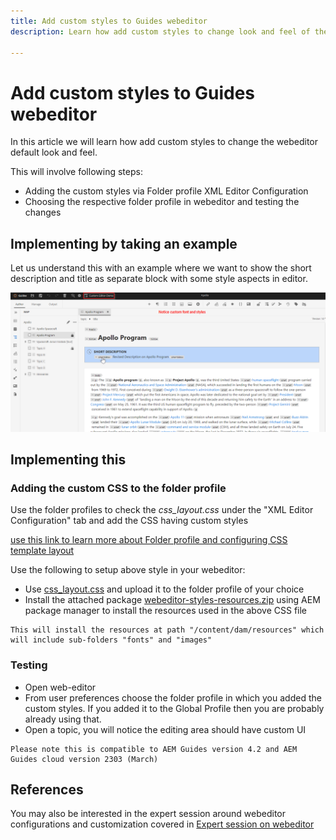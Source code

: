 ```yaml
---
title: Add custom styles to Guides webeditor 
description: Learn how add custom styles to change look and feel of the Guides webeditor.

---
```

# Add custom styles to Guides webeditor 

In this article we will learn how add custom styles to change the webeditor default look and feel. 

This will involve following steps:
- Adding the custom styles via Folder profile XML Editor Configuration
- Choosing the respective folder profile in webeditor and testing the changes


## Implementing by taking an example

Let us understand this with an example where we want to show the short description and title as separate block with some style aspects in editor.

![Previewing the webeditor with custom styles](../../../assets/authoring/webeditor-customstyles-preview.png)


## Implementing this


### Adding the custom CSS to the folder profile

Use the folder profiles to check the *css_layout.css* under the "XML Editor Configuration" tab and add the CSS having custom styles

[use this link to learn more about Folder profile and configuring CSS template layout](https://experienceleague.adobe.com/docs/experience-manager-guides-learn/videos/advanced-user-guide/editor-configuration.html?lang=en#customize-the-css-template-layout)

Use the following to setup above style in your webeditor:
- Use [css_layout.css](../../../assets/authoring/webeditor-customstyles-css_layout.css) and upload it to the folder profile of your choice
- Install the attached package [webeditor-styles-resources.zip](../../../assets/authoring/webeditor-styles-resources.zip) using AEM package manager to install the resources used in the above CSS file 

```
This will install the resources at path "/content/dam/resources" which will include sub-folders "fonts" and "images"
```


### Testing

- Open web-editor
- From user preferences choose the folder profile in which you added the custom styles. If you added it to the Global Profile then you are probably already using that.
- Open a topic, you will notice the editing area should have custom UI

```
Please note this is compatible to AEM Guides version 4.2 and AEM Guides cloud version 2303 (March)
```


## References

You may also be interested in the expert session around webeditor configurations and customization covered in [Expert session on webeditor](https://experienceleague.adobe.com/docs/experience-manager-guides-learn/tutorials/knowledge-base/expert-session/webbased-authoring-jan2023.html?lang=en)